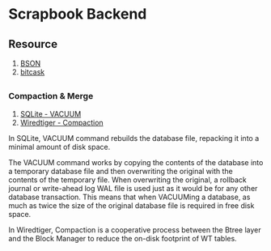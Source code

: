 # Scrapbook Backend

## Resource

1. [BSON](https://bsonspec.org/)
2. [bitcask](https://github.com/basho/bitcask)

## 

### Compaction & Merge

1. [SQLite - VACUUM](https://www.sqlite.org/lang_vacuum.html)
2. [Wiredtiger - Compaction](https://source.wiredtiger.com/develop/arch-compact.html)

In SQLite, VACUUM command rebuilds the database file, repacking it into a minimal amount of disk space.

The VACUUM command works by copying the contents of the database into a temporary database file and then overwriting the original with the contents of the temporary file. 
When overwriting the original, a rollback journal or write-ahead log WAL file is used just as it would be for any other database transaction. 
This means that when VACUUMing a database, as much as twice the size of the original database file is required in free disk space.

In Wiredtiger, Compaction is a cooperative process between the Btree layer and the Block Manager to reduce the on-disk footprint of WT tables.
